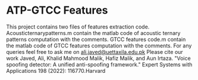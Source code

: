 # ATP-GTCC Features 
This project contains two files of features extraction code.
Acousticternarypatterns.m contain the matlab code of acoustic ternary patterns computation with the comments.
GTCC features code.m contain the matlab code of GTCC features computation with the comments.
For any queries feel free to ask me on ali.javed@uettaxila.edu.pk
Please cite our work
Javed, Ali, Khalid Mahmood Malik, Hafiz Malik, and Aun Irtaza. "Voice spoofing detector: A unified anti-spoofing framework." Expert Systems with Applications 198 (2022): 116770.Harvard	
